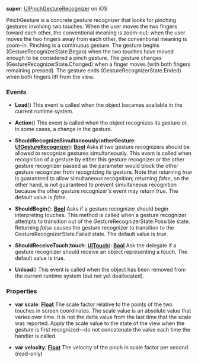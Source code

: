 **super**: [UIPinchGestureRecognizer](UIPinchGestureRecognizer.md) on iOS

PinchGesture is a concrete gesture recognizer that looks for pinching gestures involving two touches. When the user moves the two fingers toward each other, the conventional meaning is zoom-out; when the user moves the two fingers away from each other, the conventional meaning is zoom-in. Pinching is a continuous gesture. The gesture begins (GestureRecognizerState.Began) when the two touches have moved enough to be considered a pinch gesture. The gesture changes (GestureRecognizerState.Changed) when a finger moves (with both fingers remaining pressed). The gesture ends (GestureRecognizerState.Ended) when both fingers lift from the view.

### Events

* **Load**()
This event is called when the object becames available in the current runtime system.

* **Action**()
This event is called when the object recognizes its gesture or, in some cases, a change in the gesture.

* **ShouldRecognizeSimultaneously**(**otherGesture**: <strong>[UIGestureRecognizer](UIGestureRecognizer.md)</strong>): <strong>[Bool](../gravity/types.md)</strong> 
Asks if two gesture recognizers should be allowed to recognize gestures simultaneously. This event is called when recognition of a gesture by either this gesture recognizer or the other gesture recognizer passed as the parameter would block the other gesture recognizer from recognizing its gesture. Note that returning <i>true</i> is guaranteed to allow simultaneous recognition; returning <i>false</i>, on the other hand, is not guaranteed to prevent simultaneous recognition because the other gesture recognizer's event may return <i>true</i>. The default value is <i>false</i>.

* **ShouldBegin**(): <strong>[Bool](../gravity/types.md)</strong> 
Asks if a gesture recognizer should begin interpreting touches. This method is called when a gesture recognizer attempts to transition out of the GestureRecognizerState.Possible state. Returning <i>false</i> causes the gesture recognizer to transition to the GestureRecognizerState.Failed state. The default value is <i>true</i>.

* **ShouldReceiveTouch**(**touch**: <strong>[UITouch](UITouch.md)</strong>): <strong>[Bool](../gravity/types.md)</strong> 
Ask the delegate if a gesture recognizer should receive an object representing a touch. The default value is true.

* **Unload**()
This event is called when the object has been removed from the current runtime system (but not yet deallocated).



### Properties

* **var** **scale**: **[Float](../gravity/types.md)**
The scale factor relative to the points of the two touches in screen coordinates. The scale value is an absolute value that varies over time. It is not the delta value from the last time that the scale was reported. Apply the scale value to the state of the view when the gesture is first recognized—do not concatenate the value each time the handler is called.

* **var** **velocity**: **[Float](../gravity/types.md)**
The velocity of the pinch in scale factor per second. \(read-only\)





